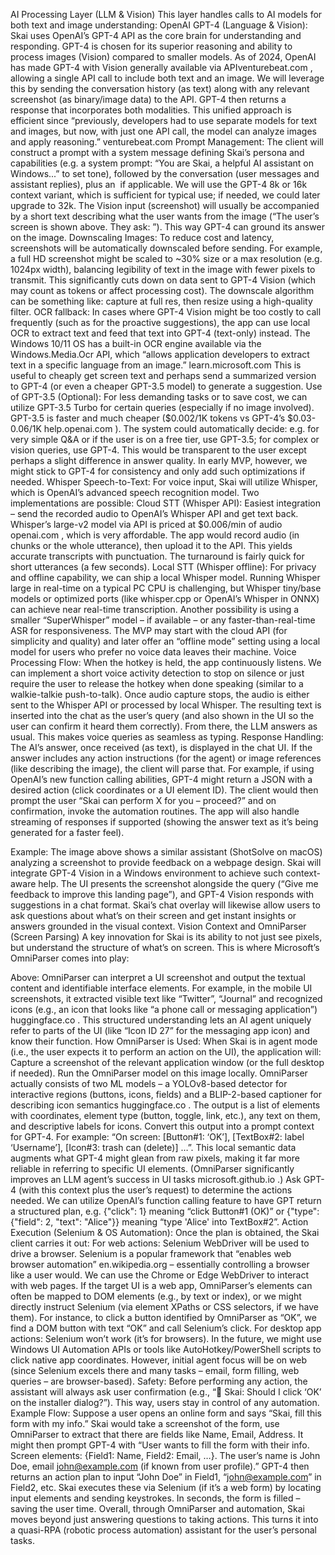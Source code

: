 AI Processing Layer (LLM & Vision)
This layer handles calls to AI models for both text and image understanding:
OpenAI GPT-4 (Language & Vision): Skai uses OpenAI’s GPT-4 API as the core brain for understanding and responding. GPT-4 is chosen for its superior reasoning and ability to process images (Vision) compared to smaller models. As of 2024, OpenAI has made GPT-4 with Vision generally available via API​
venturebeat.com
, allowing a single API call to include both text and an image. We will leverage this by sending the conversation history (as text) along with any relevant screenshot (as binary/image data) to the API. GPT-4 then returns a response that incorporates both modalities. This unified approach is efficient since “previously, developers had to use separate models for text and images, but now, with just one API call, the model can analyze images and apply reasoning.”​
venturebeat.com
Prompt Management: The client will construct a prompt with a system message defining Skai’s persona and capabilities (e.g. a system prompt: “You are Skai, a helpful AI assistant on Windows...” to set tone), followed by the conversation (user messages and assistant replies), plus an <image> if applicable. We will use the GPT-4 8k or 16k context variant, which is sufficient for typical use; if needed, we could later upgrade to 32k. The Vision input (screenshot) will usually be accompanied by a short text describing what the user wants from the image (“The user’s screen is shown above. They ask: <user question>”). This way GPT-4 can ground its answer on the image.
Downscaling Images: To reduce cost and latency, screenshots will be automatically downscaled before sending. For example, a full HD screenshot might be scaled to ~30% size or a max resolution (e.g. 1024px width), balancing legibility of text in the image with fewer pixels to transmit. This significantly cuts down on data sent to GPT-4 Vision (which may count as tokens or affect processing cost). The downscale algorithm can be something like: capture at full res, then resize using a high-quality filter.
OCR fallback: In cases where GPT-4 Vision might be too costly to call frequently (such as for the proactive suggestions), the app can use local OCR to extract text and feed that text into GPT-4 (text-only) instead. The Windows 10/11 OS has a built-in OCR engine available via the Windows.Media.Ocr API, which “allows application developers to extract text in a specific language from an image.”​
learn.microsoft.com
 This is useful to cheaply get screen text and perhaps send a summarized version to GPT-4 (or even a cheaper GPT-3.5 model) to generate a suggestion.
Use of GPT-3.5 (Optional): For less demanding tasks or to save cost, we can utilize GPT-3.5 Turbo for certain queries (especially if no image involved). GPT-3.5 is faster and much cheaper ($0.002/1K tokens vs GPT-4’s $0.03-0.06/1K​
help.openai.com
). The system could automatically decide: e.g. for very simple Q&A or if the user is on a free tier, use GPT-3.5; for complex or vision queries, use GPT-4. This would be transparent to the user except perhaps a slight difference in answer quality. In early MVP, however, we might stick to GPT-4 for consistency and only add such optimizations if needed.
Whisper Speech-to-Text: For voice input, Skai will utilize Whisper, which is OpenAI’s advanced speech recognition model. Two implementations are possible:
Cloud STT (Whisper API): Easiest integration – send the recorded audio to OpenAI’s Whisper API and get text back. Whisper’s large-v2 model via API is priced at $0.006/min of audio​
openai.com
, which is very affordable. The app would record audio (in chunks or the whole utterance), then upload it to the API. This yields accurate transcripts with punctuation. The turnaround is fairly quick for short utterances (a few seconds).
Local STT (Whisper offline): For privacy and offline capability, we can ship a local Whisper model. Running Whisper large in real-time on a typical PC CPU is challenging, but Whisper tiny/base models or optimized ports (like whisper.cpp or OpenAI’s Whisper in ONNX) can achieve near real-time transcription. Another possibility is using a smaller “SuperWhisper” model – if available – or any faster-than-real-time ASR for responsiveness. The MVP may start with the cloud API (for simplicity and quality) and later offer an “offline mode” setting using a local model for users who prefer no voice data leaves their machine.
Voice Processing Flow: When the hotkey is held, the app continuously listens. We can implement a short voice activity detection to stop on silence or just require the user to release the hotkey when done speaking (similar to a walkie-talkie push-to-talk). Once audio capture stops, the audio is either sent to the Whisper API or processed by local Whisper. The resulting text is inserted into the chat as the user’s query (and also shown in the UI so the user can confirm it heard them correctly). From there, the LLM answers as usual. This makes voice queries as seamless as typing.
Response Handling: The AI’s answer, once received (as text), is displayed in the chat UI. If the answer includes any action instructions (for the agent) or image references (like describing the image), the client will parse that. For example, if using OpenAI’s new function calling abilities, GPT-4 might return a JSON with a desired action (click coordinates or a UI element ID). The client would then prompt the user “Skai can perform X for you – proceed?” and on confirmation, invoke the automation routines. The app will also handle streaming of responses if supported (showing the answer text as it’s being generated for a faster feel).


Example: The image above shows a similar assistant (ShotSolve on macOS) analyzing a screenshot to provide feedback on a webpage design. Skai will integrate GPT-4 Vision in a Windows environment to achieve such context-aware help. The UI presents the screenshot alongside the query (“Give me feedback to improve this landing page”), and GPT-4 Vision responds with suggestions in a chat format. Skai’s chat overlay will likewise allow users to ask questions about what’s on their screen and get instant insights or answers grounded in the visual context.
Vision Context and OmniParser (Screen Parsing)
A key innovation for Skai is its ability to not just see pixels, but understand the structure of what’s on screen. This is where Microsoft’s OmniParser comes into play: 

Above: OmniParser can interpret a UI screenshot and output the textual content and identifiable interface elements. For example, in the mobile UI screenshots, it extracted visible text like “Twitter”, “Journal” and recognized icons (e.g., an icon that looks like “a phone call or messaging application”)​
huggingface.co
. This structured understanding lets an AI agent uniquely refer to parts of the UI (like “Icon ID 27” for the messaging app icon) and know their function.
How OmniParser is Used: When Skai is in agent mode (i.e., the user expects it to perform an action on the UI), the application will:
Capture a screenshot of the relevant application window (or the full desktop if needed).
Run the OmniParser model on this image locally. OmniParser actually consists of two ML models – a YOLOv8-based detector for interactive regions (buttons, icons, fields) and a BLIP-2-based captioner for describing icon semantics​
huggingface.co
. The output is a list of elements with coordinates, element type (button, toggle, link, etc.), any text on them, and descriptive labels for icons.
Convert this output into a prompt context for GPT-4. For example: “On screen: [Button#1: ‘OK’], [TextBox#2: label ‘Username’], [Icon#3: trash can (delete)] …”. This local semantic data augments what GPT-4 might glean from raw pixels, making it far more reliable in referring to specific UI elements. (OmniParser significantly improves an LLM agent’s success in UI tasks​
microsoft.github.io
.)
Ask GPT-4 (with this context plus the user’s request) to determine the actions needed. We can utilize OpenAI’s function calling feature to have GPT return a structured plan, e.g. {"click": 1} meaning “click Button#1 (OK)” or {"type": {"field": 2, "text": "Alice"}} meaning “type 'Alice' into TextBox#2”.
Action Execution (Selenium & OS Automation): Once the plan is obtained, the Skai client carries it out:
For web actions: Selenium WebDriver will be used to drive a browser. Selenium is a popular framework that “enables web browser automation”​
en.wikipedia.org
 – essentially controlling a browser like a user would. We can use the Chrome or Edge WebDriver to interact with web pages. If the target UI is a web app, OmniParser’s elements can often be mapped to DOM elements (e.g., by text or index), or we might directly instruct Selenium (via element XPaths or CSS selectors, if we have them). For instance, to click a button identified by OmniParser as “OK”, we find a DOM button with text “OK” and call Selenium’s click.
For desktop app actions: Selenium won’t work (it’s for browsers). In the future, we might use Windows UI Automation APIs or tools like AutoHotkey/PowerShell scripts to click native app coordinates. However, initial agent focus will be on web (since Selenium excels there and many tasks – email, form filling, web queries – are browser-based).
Safety: Before performing any action, the assistant will always ask user confirmation (e.g., “🤖 Skai: Should I click ‘OK’ on the installer dialog?”). This way, users stay in control of any automation.
Example Flow: Suppose a user opens an online form and says “Skai, fill this form with my info.” Skai would take a screenshot of the form, use OmniParser to extract that there are fields like Name, Email, Address. It might then prompt GPT-4 with “User wants to fill the form with their info. Screen elements: {Field1: Name, Field2: Email, …}. The user’s name is John Doe, email john@example.com (if known from user profile).” GPT-4 then returns an action plan to input “John Doe” in Field1, “john@example.com” in Field2, etc. Skai executes these via Selenium (if it’s a web form) by locating input elements and sending keystrokes. In seconds, the form is filled – saving the user time.
Overall, through OmniParser and automation, Skai moves beyond just answering questions to taking actions. This turns it into a quasi-RPA (robotic process automation) assistant for the user’s personal tasks.